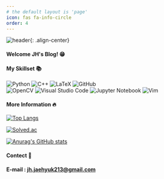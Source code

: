 ```yaml
---
# the default layout is 'page'
icon: fas fa-info-circle
order: 4
---
```


![header](https://capsule-render.vercel.app/api?type=Cylinder&color=000000&height=120&text=Hello%20World!&fontColor=ffffff){: .align-center}
  
#### Welcome JH's Blog! :grin:
  
#### My Skillset :books:
  

![Python](https://img.shields.io/badge/python-3670A0?style=for-the-badge&logo=python&logoColor=ffdd54) 
![C++](https://img.shields.io/badge/c++-%2300599C.svg?style=for-the-badge&logo=c%2B%2B&logoColor=white) 
![LaTeX](https://img.shields.io/badge/latex-%23008080.svg?style=for-the-badge&logo=latex&logoColor=white) 
![GitHub](https://img.shields.io/badge/github-%23121011.svg?style=for-the-badge&logo=github&logoColor=white)  
![OpenCV](https://img.shields.io/badge/opencv-%23white.svg?style=for-the-badge&logo=opencv&logoColor=white) 
![Visual Studio Code](https://img.shields.io/badge/Visual%20Studio%20Code-0078d7.svg?style=for-the-badge&logo=visual-studio-code&logoColor=white) 
![Jupyter Notebook](https://img.shields.io/badge/jupyter-%23FA0F00.svg?style=for-the-badge&logo=jupyter&logoColor=white) 
![Vim](https://img.shields.io/badge/VIM-%2311AB00.svg?style=for-the-badge&logo=vim&logoColor=white)  


#### More Information :fire:
  
[![Top Langs](https://github-readme-stats.vercel.app/api/top-langs/?username=Jh-jaehyuk&layout=compact)](https://github.com/anuraghazra/github-readme-stats)
  
[![Solved.ac](http://mazassumnida.wtf/api/v2/generate_badge?boj=J213h)](https://solved.ac/J213h)
  
[![Anurag's GitHub stats](https://github-readme-stats.vercel.app/api?username=Jh-jaehyuk&show_icons=true&theme=dark)](https://github.com/anuraghazra/github-readme-stats)
  
#### Contect :e-mail:
#### E-mail : jh.jaehyuk213@gmail.com
